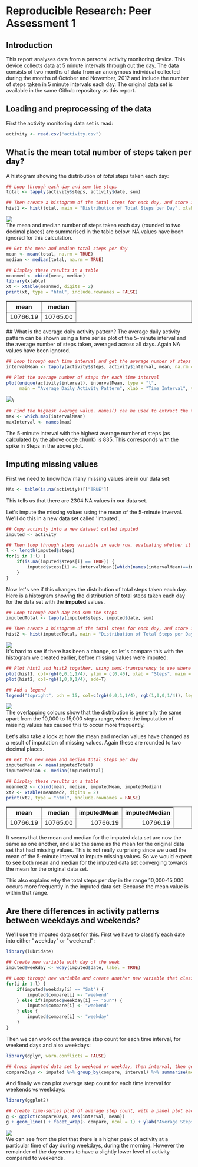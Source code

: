 # Reproducible Research: Peer Assessment 1
## Introduction
This report analyses data from a personal activity monitoring device. This device collects data at 5 minute intervals through out the day. The data consists of two months of data from an anonymous individual collected during the months of October and November, 2012 and include the number of steps taken in 5 minute intervals each day. The original data set is available in the same Github repository as this report.

## Loading and preprocessing of the data
First the activity monitoring data set is read:

```r
activity <- read.csv("activity.csv")
```
## What is the mean total number of steps taken per day?
A histogram showing the distribution of *total* steps taken each day:

```r
## Loop through each day and sum the steps
total <- tapply(activity$steps, activity$date, sum)

## Then create a histogram of the total steps for each day, and store it in hist1
hist1 <- hist(total, main = "Distribution of Total Steps per Day", xlab = "Steps")
```

![](PA1_submission_files/figure-html/histogram1-1.png)\
The mean and median number of steps taken each day (rounded to two decimal places) are summarised in the table below. NA values have been ignored for this calculation.

```r
## Get the mean and median total steps per day
mean <- mean(total, na.rm = TRUE)
median <- median(total, na.rm = TRUE)

## Display these results in a table
meanmed <- cbind(mean, median)
library(xtable)
xt <- xtable(meanmed, digits = 2)
print(xt, type = "html", include.rownames = FALSE)
```

<!-- html table generated in R 3.2.1 by xtable 1.8-0 package -->
<!-- Mon Jan 11 19:53:14 2016 -->
<table border=1>
<tr> <th> mean </th> <th> median </th>  </tr>
  <tr> <td align="right"> 10766.19 </td> <td align="right"> 10765.00 </td> </tr>
   </table>
## What is the average daily activity pattern?
The average daily activity pattern can be shown using a time series plot of the 5-minute interval and the average number of steps taken, averaged across all days. Again NA values have been ignored.

```r
## Loop through each time interval and get the average number of steps
intervalMean <- tapply(activity$steps, activity$interval, mean, na.rm = TRUE)

## Plot the average number of steps for each time interval
plot(unique(activity$interval), intervalMean, type = "l",
     main = "Average Daily Activity Pattern", xlab = "Time Interval", ylab = "Steps")
```

![](PA1_submission_files/figure-html/intervalMean-1.png)\


```r
## Find the highest average value. names() can be used to extract the time interval to which it relates
max <- which.max(intervalMean)
maxInterval <- names(max)
```
The 5-minute interval with the highest average number of steps (as calculated by the above code chunk) is 835. This corresponds with the spike in Steps in the above plot.

## Imputing missing values
First we need to know how many missing values are in our data set:

```r
NAs <- table(is.na(activity))[["TRUE"]]
```
This tells us that there are 2304 NA values in our data set.

Let's impute the missing values using the mean of the 5-minute inverval. We'll do this in a new data set called 'imputed'.

```r
## Copy activity into a new dataset called imputed
imputed <- activity

## Then loop through steps variable in each row, evaluating whether it is NA. If so, impute the mean stepcount corresponding to that row's 5-minute interval.
l <- length(imputed$steps)
for(i in 1:l) {
    if(is.na(imputed$steps[i] == TRUE)) {
        imputed$steps[i] <- intervalMean[[which(names(intervalMean)==imputed$interval[i])]]
    }
}
```
Now let's see if this changes the distribution of total steps taken each day. Here is a histogram showing the distribution of total steps taken each day for the data set with the **imputed** values.

```r
## Loop through each day and sum the steps
imputedTotal <- tapply(imputed$steps, imputed$date, sum)

## Then create a histogram of the total steps for each day, and store it in hist2
hist2 <- hist(imputedTotal, main = "Distribution of Total Steps per Day for Imputed Data Set", xlab = "Steps")
```

![](PA1_submission_files/figure-html/histogram2-1.png)\
It's hard to see if there has been a change, so let's compare this with the histogram we created earlier, before missing values were imputed:

```r
## Plot hist1 and hist2 together, using semi-transparency to see where they overlap
plot(hist1, col=rgb(0,0,1,1/4), ylim = c(0,40), xlab = "Steps", main = "Comparison of Distribution of Total Steps")
plot(hist2, col=rgb(1,0,0,1/4), add=T)

## Add a legend
legend("topright", pch = 15, col=c(rgb(0,0,1,1/4), rgb(1,0,0,1/4)), legend = c("Before Imputation", "After Imputation"), bty = "n")
```

![](PA1_submission_files/figure-html/comparehist-1.png)\
The overlapping colours show that the distribution is generally the same apart from the 10,000 to 15,000 steps range, where the imputation of missing values has caused this to occur more frequently.

Let's also take a look at how the mean and median values have changed as a result of imputation of missing values. Again these are rounded to two decimal places.

```r
## Get the new mean and median total steps per day
imputedMean <- mean(imputedTotal)
imputedMedian <- median(imputedTotal)

## Display these results in a table
meanmed2 <- cbind(mean, median, imputedMean, imputedMedian)
xt2 <- xtable(meanmed2, digits = 2)
print(xt2, type = "html", include.rownames = FALSE)
```

<!-- html table generated in R 3.2.1 by xtable 1.8-0 package -->
<!-- Mon Jan 11 19:53:17 2016 -->
<table border=1>
<tr> <th> mean </th> <th> median </th> <th> imputedMean </th> <th> imputedMedian </th>  </tr>
  <tr> <td align="right"> 10766.19 </td> <td align="right"> 10765.00 </td> <td align="right"> 10766.19 </td> <td align="right"> 10766.19 </td> </tr>
   </table>

It seems that the mean and median for the imputed data set are now the same as one another, and also the same as the mean for the original data set that had missing values. This is not really surprising since we used the mean of the 5-minute interval to impute missing values. So we would expect to see both mean and median for the imputed data set converging towards the mean for the original data set.

This also explains why the total steps per day in the range 10,000-15,000 occurs more frequently in the imputed data set: Because the mean value is within that range.

## Are there differences in activity patterns between weekdays and weekends?
We'll use the imputed data set for this. First we have to classify each date into either "weekday" or "weekend":

```r
library(lubridate)

## Create new variable with day of the week
imputed$weekday <- wday(imputed$date, label = TRUE)

## Loop through new variable and create another new variable that classifies it as either 'weekday' or 'weekend'.
for(i in 1:l) {
    if(imputed$weekday[i] == "Sat") {
        imputed$compare[i] <- "weekend"
    } else if(imputed$weekday[i] == "Sun") {
        imputed$compare[i] <- "weekend"
    } else {
        imputed$compare[i] <- "weekday"
    }
}
```
Then we can work out the average step count for each time interval, for weekend days and also weekdays:

```r
library(dplyr, warn.conflicts = FALSE)

## Group imputed data set by weekend or weekday, then interval, then get the average steps
compareDays <- imputed %>% group_by(compare, interval) %>% summarise(mean = mean(steps))
```

And finally we can plot average step count for each time interval for weekends vs weekdays:

```r
library(ggplot2)

## Create time-series plot of average step count, with a panel plot each for weekends and weekdays
g <- ggplot(compareDays, aes(interval, mean))
g + geom_line() + facet_wrap(~ compare, ncol = 1) + ylab("Average Steps") + xlab("Time Interval") + ggtitle("Comparison of Activity Patterns: Weekdays vs Weekends")
```

![](PA1_submission_files/figure-html/plotCompareDays-1.png)\
We can see from the plot that there is a higher peak of activity at a particular time of day during weekdays, during the morning. However the remainder of the day seems to have a slightly lower level of activity compared to weekends.
